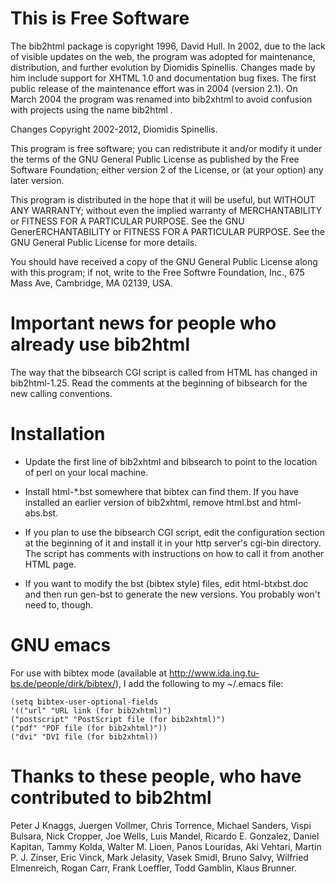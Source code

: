 # This is Free Software

The bib2html package is copyright 1996, David Hull.
In 2002, due to the lack of visible updates on the web, the program
was adopted for maintenance, distribution, and further evolution by
Diomidis Spinellis. Changes made by him include support for XHTML
1.0 and documentation bug fixes. The first public release of the
maintenance effort was in 2004 (version 2.1). On March 2004 the program
was renamed into bib2xhtml to avoid confusion with projects using the
name bib2html .

Changes Copyright 2002-2012, Diomidis Spinellis.

This program is free software; you can redistribute it and/or modify
it under the terms of the GNU General Public License as published by
the Free Software Foundation; either version 2 of the License, or
(at your option) any later version.

This program is distributed in the hope that it will be useful,
but WITHOUT ANY WARRANTY; without even the implied warranty of
MERCHANTABILITY or FITNESS FOR A PARTICULAR PURPOSE.  See the
GNU GenerERCHANTABILITY or FITNESS FOR A PARTICULAR PURPOSE.  See the
GNU General Public License for more details.

You should have received a copy of the GNU General Public License
along with this program; if not, write to the Free Softwre
Foundation, Inc., 675 Mass Ave, Cambridge, MA 02139, USA.


# Important news for people who already use bib2html

The way that the bibsearch CGI script is called from HTML has changed
in bib2html-1.25.  Read the comments at the beginning of bibsearch
for the new calling conventions.


# Installation

* Update the first line of bib2xhtml and bibsearch to point to the
location of perl on your local machine.

* Install html-*.bst somewhere that bibtex can find them.  If you have
installed an earlier version of bib2xhtml, remove html.bst and
html-abs.bst.

* If you plan to use the bibsearch CGI script, edit the configuration
section at the beginning of it and install it in your http server's
cgi-bin directory.  The script has comments with instructions on how
to call it from another HTML page.

* If you want to modify the bst (bibtex style) files, edit
html-btxbst.doc and then run gen-bst to generate the new versions.
You probably won't need to, though.


# GNU emacs

For use with bibtex mode (available at
http://www.ida.ing.tu-bs.de/people/dirk/bibtex/),
I add the following to my ~/.emacs file:

    (setq bibtex-user-optional-fields
    '(("url" "URL link (for bib2xhtml)")
    ("postscript" "PostScript file (for bib2xhtml)")
    ("pdf" "PDF file (for bib2xhtml)"))
    ("dvi" "DVI file (for bib2xhtml))


# Thanks to these people, who have contributed to bib2html

Peter J Knaggs, Juergen Vollmer, Chris Torrence, Michael Sanders,
Vispi Bulsara, Nick Cropper, Joe Wells, Luis Mandel, Ricardo E. Gonzalez,
Daniel Kapitan, Tammy Kolda, Walter M. Lioen, Panos Louridas, Aki Vehtari,
Martin P. J. Zinser, Eric Vinck, Mark Jelasity, Vasek Smidl, Bruno Salvy,
Wilfried Elmenreich, Rogan Carr, Frank Loeffler, Todd Gamblin, Klaus Brunner.
